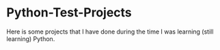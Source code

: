 # Python-Test-Projects
Here is some projects that I have done during the time I was learning (still learning) Python.
